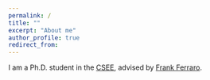 ```yaml
---
permalink: /
title: ""
excerpt: "About me"
author_profile: true
redirect_from: 
---
```

<p align="justify"> 
I am a Ph.D. student in the <a href="https://www.csee.umbc.edu/"> CSEE</a>, advised by <a href="https://www.csee.umbc.edu/~ferraro/"> Frank Ferraro</a>.
</p>
